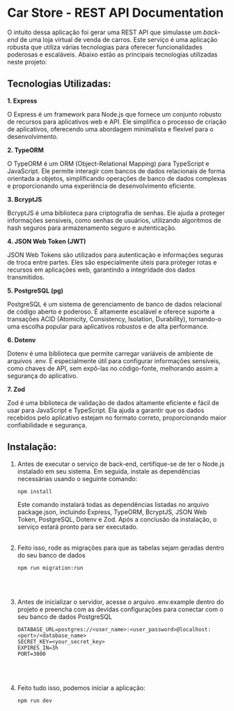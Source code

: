 # Car Store - REST API Documentation

O intuito dessa aplicação foi gerar uma REST API que simulasse um _back-end_ de uma loja virtual de venda de carros. Este serviço é uma aplicação robusta que utiliza várias tecnologias para oferecer funcionalidades poderosas e escaláveis. Abaixo estão as principais tecnologias utilizadas neste projeto:

## Tecnologias Utilizadas:

**1. Express**

O Express é um framework para Node.js que fornece um conjunto robusto de recursos para aplicativos web e API. Ele simplifica o processo de criação de aplicativos, oferecendo uma abordagem minimalista e flexível para o desenvolvimento.

**2. TypeORM**

O TypeORM é um ORM (Object-Relational Mapping) para TypeScript e JavaScript. Ele permite interagir com bancos de dados relacionais de forma orientada a objetos, simplificando operações de banco de dados complexas e proporcionando uma experiência de desenvolvimento eficiente.

**3. BcryptJS**

BcryptJS é uma biblioteca para criptografia de senhas. Ele ajuda a proteger informações sensíveis, como senhas de usuários, utilizando algoritmos de hash seguros para armazenamento seguro e autenticação.

**4. JSON Web Token (JWT)**

JSON Web Tokens são utilizados para autenticação e informações seguras de troca entre partes. Eles são especialmente úteis para proteger rotas e recursos em aplicações web, garantindo a integridade dos dados transmitidos.

**5. PostgreSQL (pg)**

PostgreSQL é um sistema de gerenciamento de banco de dados relacional de código aberto e poderoso. É altamente escalável e oferece suporte a transações ACID (Atomicity, Consistency, Isolation, Durability), tornando-o uma escolha popular para aplicativos robustos e de alta performance.

**6. Dotenv**

Dotenv é uma biblioteca que permite carregar variáveis de ambiente de arquivos .env. É especialmente útil para configurar informações sensíveis, como chaves de API, sem expô-las no código-fonte, melhorando assim a segurança do aplicativo.

**7. Zod**

Zod é uma biblioteca de validação de dados altamente eficiente e fácil de usar para JavaScript e TypeScript. Ela ajuda a garantir que os dados recebidos pelo aplicativo estejam no formato correto, proporcionando maior confiabilidade e segurança.

## Instalação:

1.  Antes de executar o serviço de back-end, certifique-se de ter o
    Node.js instalado em seu sistema. Em seguida, instale as
    dependências necessárias usando o seguinte comando:

        npm install

    Este comando instalará todas as dependências listadas no arquivo
    package.json, incluindo Express, TypeORM, BcryptJS, JSON Web Token,
    PostgreSQL, Dotenv e Zod. Após a conclusão da instalação, o serviço
    estará pronto para ser executado.
    <br>
    <br>

2.  Feito isso, rode as migrações para que as tabelas sejam geradas dentro do seu banco de dados

    ```
    npm run migration:run
    ```

    <br>
    <br>

3.  Antes de inicializar o servidor, acesse o arquivo .env.example
    dentro do projeto e preencha com as devidas configurações para
    conectar com o seu banco de dados PostgreSQL

    ```
    DATABASE_URL=postgres://<user_name>:<user_password>@localhost:<port>/<database_name>
    SECRET_KEY=<your_secret_key>
    EXPIRES_IN=3h
    PORT=3000
    ```

    <br>
    <br>

4.  Feito tudo isso, podemos iniciar a aplicação:
    ```
    npm run dev
    ```
